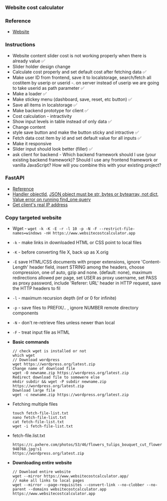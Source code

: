 ### Website cost calculator

### Reference
 - [Website](https://www.websitecostcalculator.app/)
 
### Instructions
 - Website content slider cost is not working properly when there is already value ✅
 - Slider holder design change
 - Calculate cost properly and set default cost after fetching data ✅
 - Make user ID from frontend, save it to localstorage, search/fetch all costitem by userip or userid -. on server instead of userip we are going to take userid as path parameter ✅
 - Make a loader ✅
 - Make stickey menu (dashboard, save, reset, etc button) ✅
 - Save all items in localstorage ✅
 - Make backend prototype for client ✅
 - Cost calculation - intractivity 
 - Show input levels in table instead of only data ✅
 - Change content
 - style save button and make the button sticky and intractive  ✅
 - Fetch data cost item by id and set default value for all inputs  ✅
 - Make it responsive
 - Slider input should look better (filler)  ✅
 - ask client for backend - Which backend framework should I use (your existing backend framework)? Should I use any frontend framework or vanilla JavaScript? How will you combine this with your existing project?

### FastAPI
 - [Reference](https://www.mongodb.com/developer/languages/python/python-quickstart-fastapi/)
 - [Handler objectId](https://api.mongodb.com/python/3.2/api/bson/json_util.html), [JSON object must be str, bytes or bytearray, not dict](https://stackoverflow.com/questions/42354001/json-object-must-be-str-bytes-or-bytearray-not-dict), [Value error on running find_one query](https://www.mongodb.com/community/forums/t/value-error-on-running-find-one-query/8482)
 - [Get client's real IP address](https://stackoverflow.com/questions/60098005/fastapi-starlette-get-client-real-ip)

### Copy targeted website

- Wget - `wget -k -K -E -r -l 10 -p -N -F --restrict-file-names=windows -nH https://www.websitecostcalculator.app`
- `-k` - make links in downloaded HTML or CSS point to local files
- `-K` - before converting file X, back up as X.orig
- `-E` save HTML/CSS documents with proper extensions, ignore 'Content-Length' header field, insert STRING among the headers, choose compression, one of auto, gzip and none. (default: none), maximum redirections allowed per page, set USER as proxy username, set PASS as proxy password, include 'Referer: URL' header in HTTP request, save the HTTP headers to fil
- `-l` - maximum recursion depth (inf or 0 for infinite)
- `-p` - save files to PREFIX/.. , ignore NUMBER remote directory components
- `-N` - don't re-retrieve files unless newer than local
- `-F` - treat input file as HTML

- **Basic commands**
  ```
  // check wget is installed or not
  which wget
  // Download wordpress
  wget https://wordpress.org/latest.zip
  Change name of download file
  wget -O newname.zip https://wordpress.org/latest.zip
  Redirect download file to somewere else
  mkdir subdir && wget -P subdir newname.zip https://wordpress.org/latest.zip
  Download large file
  wget -c newname.zip https://wordpress.org/latest.zip
  ```
- Fetching multiple files
  ```
  touch fetch-file-list.txt
  nano fetch-file-list.txt
  cat fetch-file-list.txt
  wget -i fetch-file-list.txt
  ```
- fetch-file.list.txt
  ```
  https://c.pxhere.com/photos/53/46/flowers_tulips_bouquet_cut_flowers_colorful_color_plant_violet-940768.jpg!s1
  https://wordpress.org/latest.zip
  ```
- **Downloading entire website**

  ```
  // Download entire website
  wget --mirror https://www.websitecostcalculator.app/
  // make all links to local pages
  wget --mirror --page-requisites --convert-link --no-clobber --no-parent --domains websitecostcalculator.app https://www.websitecostcalculator.app
  ```

